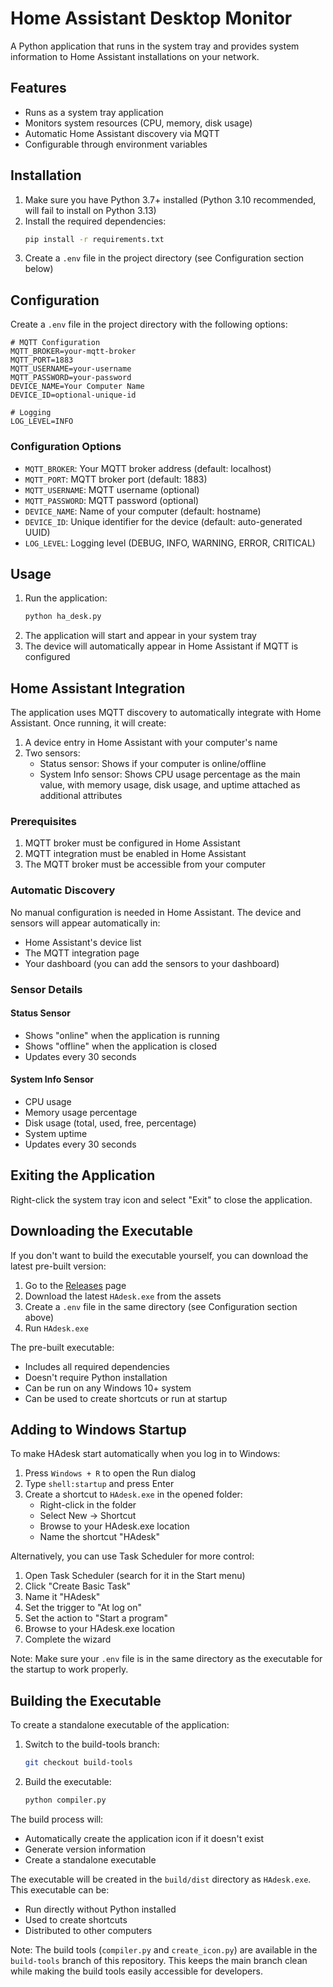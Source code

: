 # Home Assistant Desktop Monitor

A Python application that runs in the system tray and provides system information to Home Assistant installations on your network.

## Features

- Runs as a system tray application
- Monitors system resources (CPU, memory, disk usage)
- Automatic Home Assistant discovery via MQTT
- Configurable through environment variables

## Installation

1. Make sure you have Python 3.7+ installed (Python 3.10 recommended, will fail to install on Python 3.13)
2. Install the required dependencies:
   ```bash
   pip install -r requirements.txt
   ```
3. Create a `.env` file in the project directory (see Configuration section below)

## Configuration

Create a `.env` file in the project directory with the following options:

```env
# MQTT Configuration
MQTT_BROKER=your-mqtt-broker
MQTT_PORT=1883
MQTT_USERNAME=your-username
MQTT_PASSWORD=your-password
DEVICE_NAME=Your Computer Name
DEVICE_ID=optional-unique-id

# Logging
LOG_LEVEL=INFO
```

### Configuration Options

- `MQTT_BROKER`: Your MQTT broker address (default: localhost)
- `MQTT_PORT`: MQTT broker port (default: 1883)
- `MQTT_USERNAME`: MQTT username (optional)
- `MQTT_PASSWORD`: MQTT password (optional)
- `DEVICE_NAME`: Name of your computer (default: hostname)
- `DEVICE_ID`: Unique identifier for the device (default: auto-generated UUID)
- `LOG_LEVEL`: Logging level (DEBUG, INFO, WARNING, ERROR, CRITICAL)

## Usage

1. Run the application:
   ```bash
   python ha_desk.py
   ```
2. The application will start and appear in your system tray
3. The device will automatically appear in Home Assistant if MQTT is configured

## Home Assistant Integration

The application uses MQTT discovery to automatically integrate with Home Assistant. Once running, it will create:

1. A device entry in Home Assistant with your computer's name
2. Two sensors:
   - Status sensor: Shows if your computer is online/offline
   - System Info sensor: Shows CPU usage percentage as the main value, with memory usage, disk usage, and uptime attached as additional attributes

### Prerequisites

1. MQTT broker must be configured in Home Assistant
2. MQTT integration must be enabled in Home Assistant
3. The MQTT broker must be accessible from your computer

### Automatic Discovery

No manual configuration is needed in Home Assistant. The device and sensors will appear automatically in:
- Home Assistant's device list
- The MQTT integration page
- Your dashboard (you can add the sensors to your dashboard)

### Sensor Details

#### Status Sensor
- Shows "online" when the application is running
- Shows "offline" when the application is closed
- Updates every 30 seconds

#### System Info Sensor
- CPU usage
- Memory usage percentage
- Disk usage (total, used, free, percentage)
- System uptime
- Updates every 30 seconds

## Exiting the Application

Right-click the system tray icon and select "Exit" to close the application.

## Downloading the Executable

If you don't want to build the executable yourself, you can download the latest pre-built version:

1. Go to the [Releases](https://github.com/Valoneria/ha-desk/releases) page
2. Download the latest `HAdesk.exe` from the assets
3. Create a `.env` file in the same directory (see Configuration section above)
4. Run `HAdesk.exe`

The pre-built executable:
- Includes all required dependencies
- Doesn't require Python installation
- Can be run on any Windows 10+ system
- Can be used to create shortcuts or run at startup

## Adding to Windows Startup

To make HAdesk start automatically when you log in to Windows:

1. Press `Windows + R` to open the Run dialog
2. Type `shell:startup` and press Enter
3. Create a shortcut to `HAdesk.exe` in the opened folder:
   - Right-click in the folder
   - Select New → Shortcut
   - Browse to your HAdesk.exe location
   - Name the shortcut "HAdesk"

Alternatively, you can use Task Scheduler for more control:
1. Open Task Scheduler (search for it in the Start menu)
2. Click "Create Basic Task"
3. Name it "HAdesk"
4. Set the trigger to "At log on"
5. Set the action to "Start a program"
6. Browse to your HAdesk.exe location
7. Complete the wizard

Note: Make sure your `.env` file is in the same directory as the executable for the startup to work properly.

## Building the Executable

To create a standalone executable of the application:

1. Switch to the build-tools branch:
   ```bash
   git checkout build-tools
   ```

2. Build the executable:
   ```bash
   python compiler.py
   ```

The build process will:
- Automatically create the application icon if it doesn't exist
- Generate version information
- Create a standalone executable

The executable will be created in the `build/dist` directory as `HAdesk.exe`. This executable can be:
- Run directly without Python installed
- Used to create shortcuts
- Distributed to other computers

Note: The build tools (`compiler.py` and `create_icon.py`) are available in the `build-tools` branch of this repository. This keeps the main branch clean while making the build tools easily accessible for developers. 


